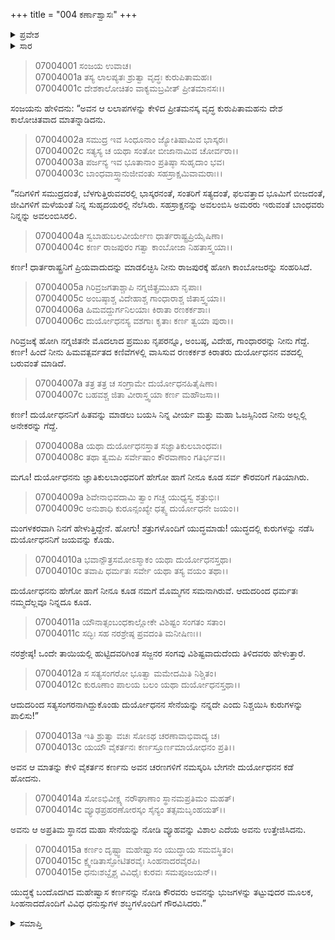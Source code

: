 +++
title = "004 ಕರ್ಣಾಶ್ವಾಸಃ"
+++

<details><summary>ಪ್ರವೇಶ</summary>


।।   ಓಂ ಓಂ ನಮೋ ನಾರಾಯಣಾಯ।।   ಶ್ರೀ ವೇದವ್ಯಾಸಾಯ ನಮಃ ।।

ಶ್ರೀ ಕೃಷ್ಣದ್ವೈಪಾಯನ ವೇದವ್ಯಾಸ ವಿರಚಿತ  

**ಶ್ರೀ ಮಹಾಭಾರತ**

**ದ್ರೋಣ ಪರ್ವ**

**ದ್ರೋಣಾಭಿಷೇಕ ಪರ್ವ**

**ಅಧ್ಯಾಯ 4**

</details>

<details><summary>ಸಾರ</summary>

ಭೀಷ್ಮನು ಕರ್ಣನನ್ನು ಯುದ್ಧಕ್ಕೆ ಬೀಳ್ಕೊಟ್ಟಿದುದು (1-15).


</details>


> 07004001 ಸಂಜಯ ಉವಾಚ।   
07004001a ತಸ್ಯ ಲಾಲಪ್ಯತಃ ಶ್ರುತ್ವಾ ವೃದ್ಧಃ ಕುರುಪಿತಾಮಹಃ।   
07004001c ದೇಶಕಾಲೋಚಿತಂ ವಾಕ್ಯಮಬ್ರವೀತ್ ಪ್ರೀತಮಾನಸಃ।।

ಸಂಜಯನು ಹೇಳಿದನು: “ಅವನ ಆ ಲಲಾಪಗಳನ್ನು ಕೇಳಿದ ಪ್ರೀತಮನಸ್ಕ ವೃದ್ಧ ಕುರುಪಿತಾಮಹನು ದೇಶ ಕಾಲೋಚಿತವಾದ ಮಾತನ್ನಾಡಿದನು.

> 07004002a ಸಮುದ್ರ ಇವ ಸಿಂಧೂನಾಂ ಜ್ಯೋತಿಷಾಮಿವ ಭಾಸ್ಕರಃ।   
07004002c ಸತ್ಯಸ್ಯ ಚ ಯಥಾ ಸಂತೋ ಬೀಜಾನಾಮಿವ ಚೋರ್ವರಾ।।   
07004003a ಪರ್ಜನ್ಯ ಇವ ಭೂತಾನಾಂ ಪ್ರತಿಷ್ಠಾ ಸುಹೃದಾಂ ಭವ।   
07004003c ಬಾಂಧವಾಸ್ತ್ವಾನುಜೀವಂತು ಸಹಸ್ರಾಕ್ಷಮಿವಾಮರಾಃ।।

“ನದಿಗಳಿಗೆ ಸಮುದ್ರದಂತೆ, ಬೆಳಗುತ್ತಿರುವವರಲ್ಲಿ ಭಾಸ್ಕರನಂತೆ, ಸಂತರಿಗೆ ಸತ್ಯದಂತೆ, ಫಲವತ್ತಾದ ಭೂಮಿಗೆ ಬೀಜದಂತೆ, ಜೀವಿಗಳಿಗೆ ಮಳೆಯಂತೆ ನಿನ್ನ ಸುಹೃದಯರಲ್ಲಿ ನೆಲೆಸಿರು. ಸಹಸ್ರಾಕ್ಷನನ್ನು ಅವಲಂಬಿಸಿ ಅಮರರು ಇರುವಂತೆ ಬಾಂಧವರು ನಿನ್ನನ್ನು ಅವಲಂಬಿಸಿರಲಿ.

> 07004004a ಸ್ವಬಾಹುಬಲವೀರ್ಯೇಣ ಧಾರ್ತರಾಷ್ಟ್ರಪ್ರಿಯೈಷಿಣಾ।   
07004004c ಕರ್ಣ ರಾಜಪುರಂ ಗತ್ವಾ ಕಾಂಬೋಜಾ ನಿಹತಾಸ್ತ್ವಯಾ।।

ಕರ್ಣ! ಧಾರ್ತರಾಷ್ಟ್ರನಿಗೆ ಪ್ರಿಯವಾದುದನ್ನು ಮಾಡಲಿಚ್ಛಿಸಿ ನೀನು ರಾಜಪುರಕ್ಕೆ ಹೋಗಿ ಕಾಂಬೋಜರನ್ನು ಸಂಹರಿಸಿದೆ.

> 07004005a ಗಿರಿವ್ರಜಗತಾಶ್ಚಾಪಿ ನಗ್ನಜಿತ್ಪ್ರಮುಖಾ ನೃಪಾಃ।   
07004005c ಅಂಬಷ್ಠಾಶ್ಚ ವಿದೇಹಾಶ್ಚ ಗಾಂಧಾರಾಶ್ಚ ಜಿತಾಸ್ತ್ವಯಾ।।   
07004006a ಹಿಮವದ್ದುರ್ಗನಿಲಯಾಃ ಕಿರಾತಾ ರಣಕರ್ಕಶಾಃ।   
07004006c ದುರ್ಯೋಧನಸ್ಯ ವಶಗಾಃ ಕೃತಾಃ ಕರ್ಣ ತ್ವಯಾ ಪುರಾ।।

ಗಿರಿವ್ರಜಕ್ಕೆ ಹೋಗಿ ನಗ್ನಜಿತನೇ ಮೊದಲಾದ ಪ್ರಮುಖ ನೃಪರನ್ನೂ, ಅಂಬಷ್ಠ, ವಿದೇಹ, ಗಾಂಧಾರರನ್ನು ನೀನು ಗೆದ್ದೆ. ಕರ್ಣ! ಹಿಂದೆ ನೀನು ಹಿಮವತ್ಪರ್ವತದ ಕಣಿವೆಗಳಲ್ಲಿ ವಾಸಿಸುವ ರಣಕರ್ಕಶ ಕಿರಾತರು ದುರ್ಯೋಧನನ ವಶದಲ್ಲಿ ಬರುವಂತೆ ಮಾಡಿದೆ.

> 07004007a ತತ್ರ ತತ್ರ ಚ ಸಂಗ್ರಾಮೇ ದುರ್ಯೋಧನಹಿತೈಷಿಣಾ।   
07004007c ಬಹವಶ್ಚ ಜಿತಾ ವೀರಾಸ್ತ್ವಯಾ ಕರ್ಣ ಮಹೌಜಸಾ।।

ಕರ್ಣ! ದುರ್ಯೋಧನನಿಗೆ ಹಿತವನ್ನು ಮಾಡಲು ಬಯಸಿ ನಿನ್ನ ವೀರ್ಯ ಮತ್ತು ಮಹಾ ಓಜಸ್ಸಿನಿಂದ ನೀನು ಅಲ್ಲಲ್ಲಿ ಅನೇಕರನ್ನು ಗೆದ್ದೆ.

> 07004008a ಯಥಾ ದುರ್ಯೋಧನಸ್ತಾತ ಸಜ್ಞಾತಿಕುಲಬಾಂಧವಃ।   
07004008c ತಥಾ ತ್ವಮಪಿ ಸರ್ವೇಷಾಂ ಕೌರವಾಣಾಂ ಗತಿರ್ಭವ।।

ಮಗೂ! ದುರ್ಯೋಧನನು ಜ್ಞಾತಿಕುಲಬಾಂಧವರಿಗೆ ಹೇಗೋ ಹಾಗೆ ನೀನೂ ಕೂಡ ಸರ್ವ ಕೌರವರಿಗೆ ಗತಿಯಾಗಿರು.

> 07004009a ಶಿವೇನಾಭಿವದಾಮಿ ತ್ವಾಂ ಗಚ್ಚ ಯುಧ್ಯಸ್ವ ಶತ್ರುಭಿಃ।   
07004009c ಅನುಶಾಧಿ ಕುರೂನ್ಸಂಖ್ಯೇ ಧತ್ಸ್ವ ದುರ್ಯೋಧನೇ ಜಯಂ।।

ಮಂಗಳಕರವಾಗಿ ನಿನಗೆ ಹೇಳುತ್ತಿದ್ದೇನೆ. ಹೋಗು! ಶತ್ರುಗಳೊಂದಿಗೆ ಯುದ್ಧಮಾಡು! ಯುದ್ಧದಲ್ಲಿ ಕುರುಗಳನ್ನು ನಡೆಸಿ ದುರ್ಯೋಧನನಿಗೆ ಜಯವನ್ನು ಕೊಡು.

> 07004010a ಭವಾನ್ಪೌತ್ರಸಮೋಽಸ್ಮಾಕಂ ಯಥಾ ದುರ್ಯೋಧನಸ್ತಥಾ।   
07004010c ತವಾಪಿ ಧರ್ಮತಃ ಸರ್ವೇ ಯಥಾ ತಸ್ಯ ವಯಂ ತಥಾ।।

ದುರ್ಯೋಧನನು ಹೇಗೋ ಹಾಗೆ ನೀನೂ ಕೂಡ ನಮಗೆ ಮೊಮ್ಮಗನ ಸಮನಾಗಿರುವೆ. ಆದುದರಿಂದ ಧರ್ಮತಃ ನಮ್ಮದೆಲ್ಲವೂ ನಿನ್ನದೂ ಕೂಡ.

> 07004011a ಯೌನಾತ್ಸಂಬಂಧಕಾಲ್ಲೋಕೇ ವಿಶಿಷ್ಟಂ ಸಂಗತಂ ಸತಾಂ।   
07004011c ಸದ್ಭಿಃ ಸಹ ನರಶ್ರೇಷ್ಠ ಪ್ರವದಂತಿ ಮನೀಷಿಣಃ।।

ನರಶ್ರೇಷ್ಠ! ಒಂದೇ ತಾಯಿಯಲ್ಲಿ ಹುಟ್ಟಿದವರಿಗಿಂತ ಸಜ್ಜನರ ಸಂಗವು ವಿಶಿಷ್ಟವಾದುದೆಂದು ತಿಳಿದವರು ಹೇಳುತ್ತಾರೆ.

> 07004012a ಸ ಸತ್ಯಸಂಗರೋ ಭೂತ್ವಾ ಮಮೇದಮಿತಿ ನಿಶ್ಚಿತಂ।   
07004012c ಕುರೂಣಾಂ ಪಾಲಯ ಬಲಂ ಯಥಾ ದುರ್ಯೋಧನಸ್ತಥಾ।।

ಆದುದರಿಂದ ಸತ್ಯಸಂಗರನಾಗಿದ್ದುಕೊಂಡು ದುರ್ಯೋಧನನ ಸೇನೆಯನ್ನು ನನ್ನದೇ ಎಂದು ನಿಶ್ಚಯಿಸಿ ಕುರುಗಳನ್ನು ಪಾಲಿಸು!”

> 07004013a ಇತಿ ಶ್ರುತ್ವಾ ವಚಃ ಸೋಽಥ ಚರಣಾವಾಭಿವಾದ್ಯ ಚ।   
07004013c ಯಯೌ ವೈಕರ್ತನಃ ಕರ್ಣಸ್ತೂರ್ಣಮಾಯೋಧನಂ ಪ್ರತಿ।।

ಅವನ ಆ ಮಾತನ್ನು ಕೇಳಿ ವೈಕರ್ತನ ಕರ್ಣನು ಅವನ ಚರಣಗಳಿಗೆ ನಮಸ್ಕರಿಸಿ ಬೇಗನೇ ದುರ್ಯೋಧನನ ಕಡೆ ಹೋದನು.

> 07004014a ಸೋಽಭಿವೀಕ್ಷ್ಯ ನರೌಘಾಣಾಂ ಸ್ಥಾನಮಪ್ರತಿಮಂ ಮಹತ್।   
07004014c ವ್ಯೂಢಪ್ರಹರಣೋರಸ್ಕಂ ಸೈನ್ಯಂ ತತ್ಸಮಬೃಂಹಯತ್।।

ಅವನು ಆ ಅಪ್ರತಿಮ ಸ್ಥಾನದ ಮಹಾ ಸೇನೆಯನ್ನು ನೋಡಿ ವ್ಯೂಹವನ್ನು ವಿಶಾಲ ಎದೆಯ ಅವನು ಉತ್ತೇಜಿಸಿದನು.

> 07004015a ಕರ್ಣಂ ದೃಷ್ಟ್ವಾ ಮಹೇಷ್ವಾಸಂ ಯುದ್ಧಾಯ ಸಮವಸ್ಥಿತಂ।   
07004015c ಕ್ಷ್ವೇಡಿತಾಸ್ಫೋಟಿತರವೈಃ ಸಿಂಹನಾದರವೈರಪಿ।   
07004015e ಧನುಃಶಬ್ದೈಶ್ಚ ವಿವಿಧೈಃ ಕುರವಃ ಸಮಪೂಜಯನ್।।

ಯುದ್ಧಕ್ಕೆ ಬಂದೊದಗಿದ ಮಹೇಷ್ವಾಸ ಕರ್ಣನನ್ನು ನೋಡಿ ಕೌರವರು ಅವನನ್ನು ಭುಜಗಳನ್ನು ತಟ್ಟುವುದರ ಮೂಲಕ, ಸಿಂಹನಾದದೊಂದಿಗೆ ವಿವಿಧ ಧನುಸ್ಸುಗಳ ಶಬ್ಧಗಳೊಂದಿಗೆ ಗೌರವಿಸಿದರು.”


<details><summary>ಸಮಾಪ್ತಿ</summary>


ಇತಿ ಶ್ರೀ ಮಹಾಭಾರತೇ ದ್ರೋಣ ಪರ್ವಣಿ ದ್ರೋಣಾಭಿಷೇಕ ಪರ್ವಣಿ ಕರ್ಣಾಶ್ವಾಸೇ ಚತುರ್ಥೋಽಧ್ಯಾಯಃ।।  
ಇದು ಶ್ರೀ ಮಹಾಭಾರತದಲ್ಲಿ ದ್ರೋಣ ಪರ್ವದಲ್ಲಿ ದ್ರೋಣಾಭಿಷೇಕ ಪರ್ವದಲ್ಲಿ ಕರ್ಣಾಶ್ವಾಸ ಎನ್ನುವ ನಾಲ್ಕನೇ ಅಧ್ಯಾಯವು.



</details>
